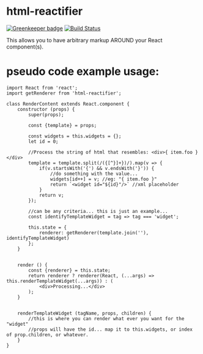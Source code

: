 # html-reactifier

[![Greenkeeper badge](https://badges.greenkeeper.io/jsg2021/html-reactifier.svg)](https://greenkeeper.io/)
[![Build Status](https://travis-ci.org/jsg2021/html-reactifier.svg?branch=master)](https://travis-ci.org/jsg2021/html-reactifier)

This allows you to have arbitrary markup AROUND your React component(s).


# pseudo code example usage:

```es6
import React from 'react';
import getRenderer from 'html-reactifier';

class RenderContent extends React.component {
	constructor (props) {
		super(props);

		const {template} = props;

		const widgets = this.widgets = {};
		let id = 0;

		//Process the string of html that resembles: <div>{ item.foo }</div>
		template = template.split(/({[^}]+})/).map(v => {
			if(v.startsWith('{') && v.endsWith('}')) {
				//do something with the value...
				widgets[id++] = v; //eg: "{ item.foo }"
				return `<widget id="${id}"/>` //xml placeholder
			}
			return v;
		});

		//can be any criteria... this is just an example...
		const identifyTemplateWidget = tag => tag === 'widget';

		this.state = {
			renderer: getRenderer(template.join(''), identifyTemplateWidget)
		};
	}


	render () {
		const {renderer} = this.state;
		return renderer ? renderer(React, (...args) => this.renderTemplateWidget(...args)) : (
			<div>Processing...</div>
		);
	}


	renderTemplateWidget (tagName, props, children) {
		//this is where you can render what ever you want for the "widget"
		//props will have the id... map it to this.widgets, or index of prop.children, or whatever.
	}
}
```
